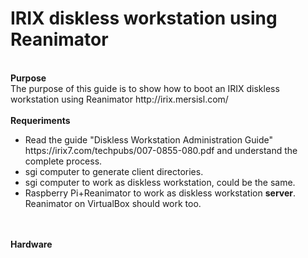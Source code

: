 # IRIX diskless workstation using Reanimator
<br>
<b>Purpose</b><br>
The purpose of this guide is to show how to boot an IRIX diskless workstation using Reanimator http://irix.mersisl.com/<br>
<br>
<b>Requeriments</b><br>
<ul>
  <li>Read the guide "Diskless Workstation Administration Guide" https://irix7.com/techpubs/007-0855-080.pdf and understand the complete process.</li>
  <li>sgi computer to generate client directories.</li>
  <li>sgi computer to work as diskless workstation, could be the same.</li>
  <li>Raspberry Pi+Reanimator to work as diskless workstation <b>server</b>. Reanimator on VirtualBox should work too.</li>
</ul>
<br>
<br>
<b>Hardware</b>
